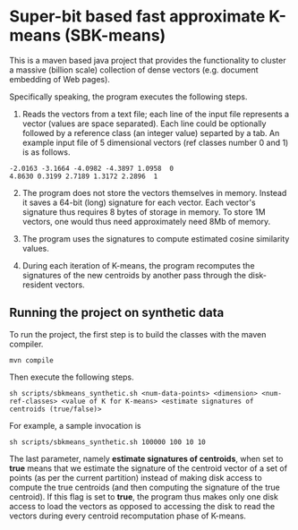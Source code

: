 # Super-bit based fast approximate K-means (SBK-means)

This is a maven based java project that provides the functionality to cluster a massive (billion scale)
collection of dense vectors (e.g. document embedding of Web pages).

Specifically speaking, the program executes the following steps.

1. Reads the vectors from a text file; each line of the input file represents a vector (values are space separated).
Each line could be optionally followed by a reference class (an integer value) separted by a tab.
An example input file of 5 dimensional vectors (ref classes number 0 and 1) is as follows.

```
-2.0163 -3.1664 -4.0982 -4.3897 1.0958	0 
4.8630 0.3199 2.7189 1.3172 2.2896	1
```

2. The program does not store the vectors themselves in memory. Instead it saves a 64-bit (long) signature for each vector.
Each vector's signature thus requires 8 bytes of storage in memory. To store 1M vectors, one would thus need approximately need 8Mb of memory.

3. The program uses the signatures to compute estimated cosine similarity values.

4. During each iteration of K-means, the program recomputes the signatures of the new centroids by another pass through the disk-resident vectors.

## Running the project on synthetic data

To run the project, the first step is to build the classes with the maven compiler.

```
mvn compile
```

Then execute the following steps.
```
sh scripts/sbkmeans_synthetic.sh <num-data-points> <dimension> <num-ref-classes> <value of K for K-means> <estimate signatures of centroids (true/false)>
```

For example, a sample invocation is
```
sh scripts/sbkmeans_synthetic.sh 100000 100 10 10
```

The last parameter, namely **estimate signatures of centroids**, when set to **true** means that we estimate the signature
of the centroid vector of a set of points (as per the current partition) instead of making disk access to compute the true
centroids (and then computing the signature of the true centroid). If this flag is set to **true**, the program thus makes only
one disk access to load the vectors as opposed to accessing the disk to read the vectors during every centroid recomputation
phase of K-means. 

